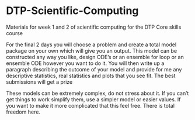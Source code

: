 # DTP-Scientific-Computing
 Materials for week 1 and 2 of scientific computing for the DTP Core skills course
 
For the final 2 days you will choose a problem and create a total model package on your own which will give you an output. This model can be constructed any way you like, design ODE’s or an ensemble for loop or an ensemble ODE however you want to do it. You will then write up a paragraph describing the outcome of your model and provide for me any descriptive statistics, real statistics and plots that you see fit. The best submissions will get a prize

These models can be extremely complex, do not stress about it. If you can’t get things to work simplify them, use a simpler model or easier values. If you want to make it more complicated that this feel free. There is total freedom here.

